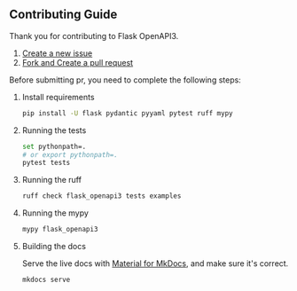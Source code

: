 ## Contributing Guide

Thank you for contributing to Flask OpenAPI3.

1. [Create a new issue](https://github.com/luolingchun/flask-openapi3/issues/new)
2. [Fork and Create a pull request](https://docs.github.com/en/pull-requests/collaborating-with-pull-requests/proposing-changes-to-your-work-with-pull-requests/creating-a-pull-request-from-a-fork)

Before submitting pr, you need to complete the following steps:

1. Install requirements

    ```bash
    pip install -U flask pydantic pyyaml pytest ruff mypy
    ```

2. Running the tests

    ```bash
    set pythonpath=. 
    # or export pythonpath=.
    pytest tests
    ```

3. Running the ruff

    ```bash
    ruff check flask_openapi3 tests examples
    ```

4. Running the mypy

    ```bash
    mypy flask_openapi3
    ```

5. Building the docs

    Serve the live docs with [Material for MkDocs](https://github.com/squidfunk/mkdocs-material), and make sure it's correct.

    ```bash
    mkdocs serve
    ```
